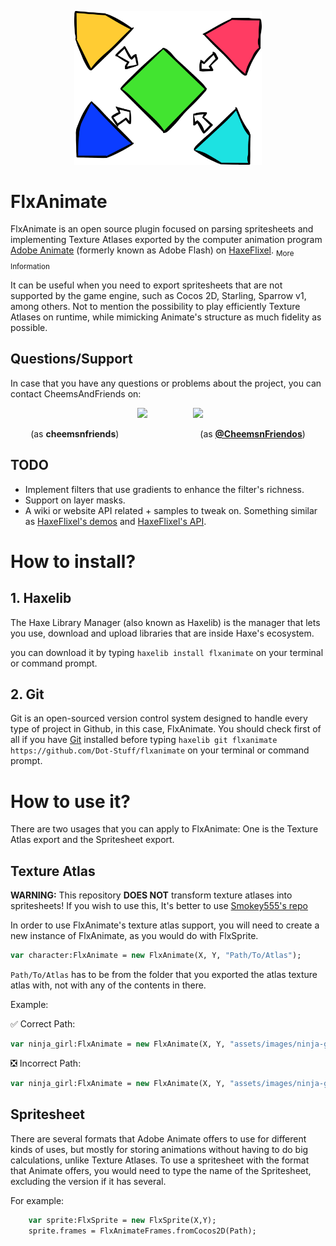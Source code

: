 <p align="center">
    <img src="./logo.svg" width="300" alt="FlxAnimate's logo, constituting of the HaxeFlixel logo sliced into pieces and then 4 arrows pointing where the parts should be to create a result."/> 
</p>

# FlxAnimate

FlxAnimate is an open source plugin focused on parsing spritesheets and implementing Texture Atlases exported by the computer animation program [Adobe Animate](https://www.adobe.com/es/products/animate.html) (formerly known as Adobe Flash) on [HaxeFlixel](https://haxeflixel.com). <a href="https://helpx.adobe.com/animate/using/create-sprite-sheet.html"> <sub>More Information</sub> </a>

It can be useful when you need to export spritesheets that are not supported by the game engine, such as Cocos 2D, Starling, Sparrow v1, among others. Not to mention the possibility to play efficiently Texture Atlases on runtime, while mimicking Animate's structure as much fidelity as possible.

## Questions/Support

In case that you have any questions or problems about the project, you can contact CheemsAndFriends on: 

<div align="center">
&ensp;<a href="https://discord.com"><img src="https://assets-global.website-files.com/6257adef93867e50d84d30e2/636e0a69f118df70ad7828d4_icon_clyde_blurple_RGB.svg" width="250px"/></a>
&emsp;&emsp;&emsp;&emsp;&emsp;<a href="https://twitter.com/CheemsnFriendos/"><img src="https://upload.wikimedia.org/wikipedia/commons/6/6f/Logo_of_Twitter.svg" width="251px"/></a>
<p>(as <b>cheemsnfriends</b>) &emsp;&emsp;&emsp;&emsp;&emsp;&emsp;&emsp;&emsp;&emsp;(as <a href="https://twitter.com/CheemsnFriendos/"><b>@CheemsnFriendos</b><a/>) </p>
</div>

## TODO

* Implement filters that use gradients to enhance the filter's richness.
* Support on layer masks.
* A wiki or website API related + samples to tweak on. Something similar as [HaxeFlixel's demos](https://haxeflixel.com/demos) and [HaxeFlixel's API](https://api.haxeflixel.com).

# How to install?

## 1. Haxelib

The Haxe Library Manager (also known as Haxelib) is the manager that lets you use, download and upload libraries that are inside Haxe's ecosystem.

you can download it by typing `haxelib install flxanimate` on your terminal or command prompt.

## 2. Git

Git is an open-sourced version control system designed to handle every type of project in Github, in this case, FlxAnimate. You should check first of all if you have [Git](https://git-scm.com) 
installed before typing `haxelib git flxanimate https://github.com/Dot-Stuff/flxanimate` on your terminal or command prompt.

# How to use it?

There are two usages that you can apply to FlxAnimate: One is the Texture Atlas export and the Spritesheet export.

## Texture Atlas

**WARNING:** This repository **DOES NOT** transform texture atlases into spritesheets! If you wish to use this, It's better to use [Smokey555's repo](https://github.com/Smokey555/Flixel-TextureAtlas)

In order to use FlxAnimate's texture atlas support, you will need to create a new instance of FlxAnimate, as you would do with FlxSprite.

```haxe
var character:FlxAnimate = new FlxAnimate(X, Y, "Path/To/Atlas");
```
`Path/To/Atlas` has to be from the folder that you exported the atlas texture atlas with, not with any of the contents in there.

Example:

✅ Correct Path:
```haxe
var ninja_girl:FlxAnimate = new FlxAnimate(X, Y, "assets/images/ninja-girl");
```

❎ Incorrect Path:

```haxe
var ninja_girl:FlxAnimate = new FlxAnimate(X, Y, "assets/images/ninja-girl/Animation.json"); // This also applies with spritemaps!
```

## Spritesheet

There are several formats that Adobe Animate offers to use for different kinds of uses, but mostly for storing animations without having to do big calculations, unlike Texture Atlases.
To use a spritesheet with the format that Animate offers, you would need to type the name of the Spritesheet, excluding the version if it has several.

For example:

```haxe
    var sprite:FlxSprite = new FlxSprite(X,Y);
    sprite.frames = FlxAnimateFrames.fromCocos2D(Path);
```
